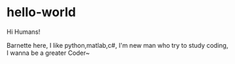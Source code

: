 # hello-world
Hi Humans!

Barnette here, I like python,matlab,c#, I'm new man who try to study coding, I wanna be a greater Coder~
